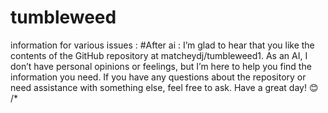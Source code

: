 # tumbleweed
information for various issues
: #After ai
: I’m glad to hear that you like the contents of the GitHub repository at matcheydj/tumbleweed1. As an AI, I don’t have personal opinions or feelings, but I’m here to help you find the information you need. If you have any questions about the repository or need assistance with something else, feel free to ask. Have a great day! 😊
/*
